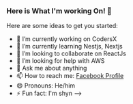 ### Here is What I'm working On! 👋

Here are some ideas to get you started:

- 🔭 I’m currently working on CodersX
- 🌱 I’m currently learning Nestjs, Nextjs
- 👯 I’m looking to collaborate on ReactJs
- 🤔 I’m looking for help with AWS 
- 💬 Ask me about anything
- 📫 How to reach me: [Facebook Profile](https://www.facebook.com/Love.Ren.348)
- 😄 Pronouns: He/him
- ⚡ Fun fact: I'm shyn
-->
